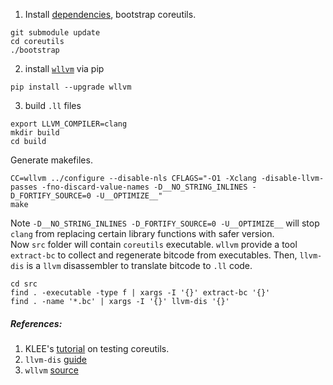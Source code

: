1. Install [dependencies](https://github.com/coreutils/coreutils/blob/master/README-prereq), bootstrap coreutils.
```
git submodule update
cd coreutils
./bootstrap
```
2. install [`wllvm`](https://github.com/SRI-CSL/gllvm) via pip
```
pip install --upgrade wllvm
```
3. build `.ll` files
```
export LLVM_COMPILER=clang
mkdir build
cd build
```
Generate makefiles.
```
CC=wllvm ../configure --disable-nls CFLAGS="-O1 -Xclang -disable-llvm-passes -fno-discard-value-names -D__NO_STRING_INLINES -D_FORTIFY_SOURCE=0 -U__OPTIMIZE__"
make
```
Note `-D__NO_STRING_INLINES -D_FORTIFY_SOURCE=0 -U__OPTIMIZE__` will stop `clang` from replacing certain library functions with safer version.\
Now `src` folder will contain `coreutils` executable. `wllvm` provide a tool `extract-bc` to collect and regenerate bitcode from executables. Then, `llvm-dis` is a `llvm` disassembler to translate bitcode to `.ll` code. 
```
cd src
find . -executable -type f | xargs -I '{}' extract-bc '{}'
find . -name '*.bc' | xargs -I '{}' llvm-dis '{}'
```

##### References:
1. KLEE's [tutorial](https://klee.github.io/tutorials/testing-coreutils/) on testing coreutils.
2. `llvm-dis` [guide](https://llvm.org/docs/CommandGuide/llvm-dis.html)
3. `wllvm` [source](https://github.com/SRI-CSL/gllvm)
